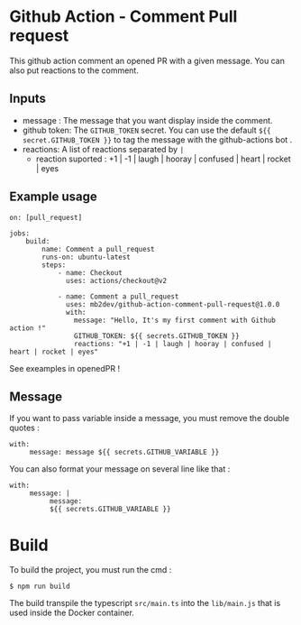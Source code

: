 # Github Action - Comment Pull request

This github action comment an opened PR with a given message. You can also put reactions to the comment.

## Inputs
 - message : The message that you want display inside the comment.
 - github token: The `GITHUB_TOKEN` secret. You can use the default `${{ secret.GITHUB_TOKEN }}` to tag the message with the github-actions bot .
 - reactions: A list of reactions separated by `|` 
      - reaction suported : +1 | -1 | laugh | hooray | confused | heart | rocket | eyes


## Example usage

````
on: [pull_request]

jobs:
    build:
        name: Comment a pull_request
        runs-on: ubuntu-latest
        steps:
            - name: Checkout
              uses: actions/checkout@v2

            - name: Comment a pull_request
              uses: mb2dev/github-action-comment-pull-request@1.0.0
              with:
                message: "Hello, It's my first comment with Github action !"
                GITHUB_TOKEN: ${{ secrets.GITHUB_TOKEN }}
                reactions: "+1 | -1 | laugh | hooray | confused | heart | rocket | eyes"
````

See exeamples in openedPR !

## Message

If you want to pass variable inside a message, you must remove the double quotes :

```
with:
     message: message ${{ secrets.GITHUB_VARIABLE }}
```

You can also format your message on several line like that :

```
with:
     message: |
          message:
          ${{ secrets.GITHUB_VARIABLE }}
```


# Build

To build the project, you must run the cmd :
````
$ npm run build
````
The build transpile the typescript `src/main.ts` into the `lib/main.js` that is used inside the Docker container.
